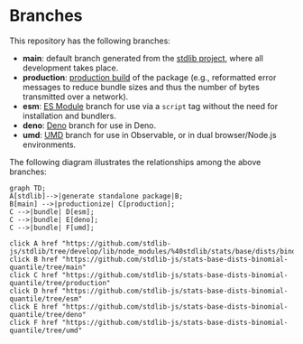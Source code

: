 <!--

@license Apache-2.0

Copyright (c) 2022 The Stdlib Authors.

Licensed under the Apache License, Version 2.0 (the "License");
you may not use this file except in compliance with the License.
You may obtain a copy of the License at

    http://www.apache.org/licenses/LICENSE-2.0

Unless required by applicable law or agreed to in writing, software
distributed under the License is distributed on an "AS IS" BASIS,
WITHOUT WARRANTIES OR CONDITIONS OF ANY KIND, either express or implied.
See the License for the specific language governing permissions and
limitations under the License.

-->

# Branches

This repository has the following branches:

-   **main**: default branch generated from the [stdlib project][stdlib-url], where all development takes place.
-   **production**: [production build][production-url] of the package (e.g., reformatted error messages to reduce bundle sizes and thus the number of bytes transmitted over a network).
-   **esm**: [ES Module][esm-url] branch for use via a `script` tag without the need for installation and bundlers.
-   **deno**: [Deno][deno-url] branch for use in Deno.
-   **umd**: [UMD][umd-url] branch for use in Observable, or in dual browser/Node.js environments.

The following diagram illustrates the relationships among the above branches:

```mermaid
graph TD;
A[stdlib]-->|generate standalone package|B;
B[main] -->|productionize| C[production];
C -->|bundle| D[esm];
C -->|bundle| E[deno];
C -->|bundle| F[umd];

click A href "https://github.com/stdlib-js/stdlib/tree/develop/lib/node_modules/%40stdlib/stats/base/dists/binomial/quantile"
click B href "https://github.com/stdlib-js/stats-base-dists-binomial-quantile/tree/main"
click C href "https://github.com/stdlib-js/stats-base-dists-binomial-quantile/tree/production"
click D href "https://github.com/stdlib-js/stats-base-dists-binomial-quantile/tree/esm"
click E href "https://github.com/stdlib-js/stats-base-dists-binomial-quantile/tree/deno"
click F href "https://github.com/stdlib-js/stats-base-dists-binomial-quantile/tree/umd"
```

[stdlib-url]: https://github.com/stdlib-js/stdlib/tree/develop/lib/node_modules/%40stdlib/stats/base/dists/binomial/quantile
[production-url]: https://github.com/stdlib-js/stats-base-dists-binomial-quantile/tree/production
[deno-url]: https://github.com/stdlib-js/stats-base-dists-binomial-quantile/tree/deno
[umd-url]: https://github.com/stdlib-js/stats-base-dists-binomial-quantile/tree/umd
[esm-url]: https://github.com/stdlib-js/stats-base-dists-binomial-quantile/tree/esm